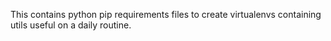 This contains python pip requirements files to create virtualenvs containing utils useful on a daily routine.
